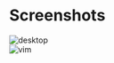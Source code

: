 # Screenshots <br />
![desktop](https://raw.githubusercontent.com/tim241/configs/current/screenshots/desktop.png) <br />
![vim](https://raw.githubusercontent.com/tim241/configs/current/screenshots/vim.png) <br />

